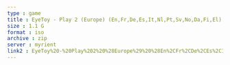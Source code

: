 ```yaml
---
type : game
title : EyeToy - Play 2 (Europe) (En,Fr,De,Es,It,Nl,Pt,Sv,No,Da,Fi,El) (v3
size : 1.1 G
format : iso
archive : zip
server : myrient
link2 : EyeToy%20-%20Play%202%20%28Europe%29%20%28En%2CFr%2CDe%2CEs%2CIt%2CNl%2CPt%2CSv%2CNo%2CDa%2CFi%2CEl%29%20%28v3.03%29
---
```

